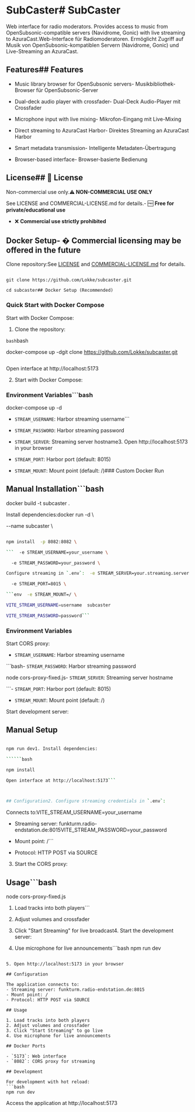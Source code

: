 # SubCaster# SubCaster



Web interface for radio moderators. Provides access to music from OpenSubsonic-compatible servers (Navidrome, Gonic) with live streaming to AzuraCast.Web-Interface für Radiomoderatoren. Ermöglicht Zugriff auf Musik von OpenSubsonic-kompatiblen Servern (Navidrome, Gonic) und Live-Streaming an AzuraCast.



## Features## Features



- Music library browser for OpenSubsonic servers- Musikbibliothek-Browser für OpenSubsonic-Server

- Dual-deck audio player with crossfader- Dual-Deck Audio-Player mit Crossfader

- Microphone input with live mixing- Mikrofon-Eingang mit Live-Mixing

- Direct streaming to AzuraCast Harbor- Direktes Streaming an AzuraCast Harbor

- Smart metadata transmission- Intelligente Metadaten-Übertragung

- Browser-based interface- Browser-basierte Bedienung



## License## 📄 License



Non-commercial use only.**⚠️ NON-COMMERCIAL USE ONLY**



See LICENSE and COMMERCIAL-LICENSE.md for details.- 🆓 **Free for private/educational use**

- ❌ **Commercial use strictly prohibited**

## Docker Setup- � **Commercial licensing may be offered in the future**



Clone repository:See [LICENSE](LICENSE) and [COMMERCIAL-LICENSE.md](COMMERCIAL-LICENSE.md) for details.



```bash**Commercial Use?** Currently not available. Contact: felix@pielok.de

git clone https://github.com/Lokke/subcaster.git

cd subcaster## Docker Setup (Recommended)

```

### Quick Start with Docker Compose

Start with Docker Compose:

1. Clone the repository:

```bash```bash

docker-compose up -dgit clone https://github.com/Lokke/subcaster.git

```cd subcaster

```

Open interface at http://localhost:5173

2. Start with Docker Compose:

### Environment Variables```bash

docker-compose up -d

- `STREAM_USERNAME`: Harbor streaming username```

- `STREAM_PASSWORD`: Harbor streaming password  

- `STREAM_SERVER`: Streaming server hostname3. Open http://localhost:5173 in your browser

- `STREAM_PORT`: Harbor port (default: 8015)

- `STREAM_MOUNT`: Mount point (default: /)### Custom Docker Run



## Manual Installation```bash

docker build -t subcaster .

Install dependencies:docker run -d \

  --name subcaster \

```bash  -p 5173:5173 \

npm install  -p 8082:8082 \

```  -e STREAM_USERNAME=your_username \

  -e STREAM_PASSWORD=your_password \

Configure streaming in `.env`:  -e STREAM_SERVER=your.streaming.server \

  -e STREAM_PORT=8015 \

```env  -e STREAM_MOUNT=/ \

VITE_STREAM_USERNAME=username  subcaster

VITE_STREAM_PASSWORD=password```

```

### Environment Variables

Start CORS proxy:

- `STREAM_USERNAME`: Harbor streaming username

```bash- `STREAM_PASSWORD`: Harbor streaming password  

node cors-proxy-fixed.js- `STREAM_SERVER`: Streaming server hostname

```- `STREAM_PORT`: Harbor port (default: 8015)

- `STREAM_MOUNT`: Mount point (default: /)

Start development server:

## Manual Setup

```bash

npm run dev1. Install dependencies:

``````bash

npm install

Open interface at http://localhost:5173```



## Configuration2. Configure streaming credentials in `.env`:

```

Connects to:VITE_STREAM_USERNAME=your_username

- Streaming server: funkturm.radio-endstation.de:8015VITE_STREAM_PASSWORD=your_password

- Mount point: /```

- Protocol: HTTP POST via SOURCE

3. Start the CORS proxy:

## Usage```bash

node cors-proxy-fixed.js

1. Load tracks into both players```

2. Adjust volumes and crossfader

3. Click "Start Streaming" for live broadcast4. Start the development server:

4. Use microphone for live announcements```bash
npm run dev
```

5. Open http://localhost:5173 in your browser

## Configuration

The application connects to:
- Streaming server: funkturm.radio-endstation.de:8015
- Mount point: /
- Protocol: HTTP POST via SOURCE

## Usage

1. Load tracks into both players
2. Adjust volumes and crossfader
3. Click "Start Streaming" to go live
4. Use microphone for live announcements

## Docker Ports

- `5173`: Web interface
- `8082`: CORS proxy for streaming

## Development

For development with hot reload:
```bash
npm run dev
```

Access the application at http://localhost:5173